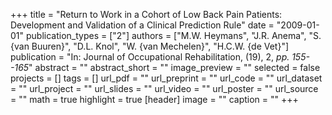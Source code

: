 +++
title = "Return to Work in a Cohort of Low Back Pain Patients: Development and Validation of a Clinical Prediction Rule"
date = "2009-01-01"
publication_types = ["2"]
authors = ["M.W. Heymans", "J.R. Anema", "S. {van Buuren}", "D.L. Knol", "W. {van Mechelen}", "H.C.W. {de Vet}"]
publication = "In: Journal of Occupational Rehabilitation, (19), 2, _pp. 155--165_"
abstract = ""
abstract_short = ""
image_preview = ""
selected = false
projects = []
tags = []
url_pdf = ""
url_preprint = ""
url_code = ""
url_dataset = ""
url_project = ""
url_slides = ""
url_video = ""
url_poster = ""
url_source = ""
math = true
highlight = true
[header]
image = ""
caption = ""
+++
